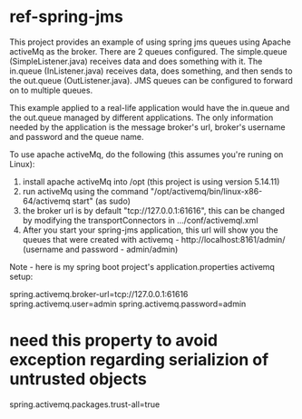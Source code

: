 # ref-spring-jms
This project provides an example of using spring jms queues using Apache activeMq as the broker. There are 2 queues configured.  The simple.queue (SimpleListener.java) receives data and does something with it.  The in.queue (InListener.java) receives data, does something, and then sends to the out.queue (OutListener.java).  JMS queues can be configured to forward on to multiple queues.

This example applied to a real-life application would have the in.queue and the out.queue managed by different applications.  The only information needed by the application is the message broker's url, broker's username and password and the queue name.

To use apache activeMq, do the following (this assumes you're runing on Linux):

1. install apache activeMq into /opt (this project is using version 5.14.11)
2. run activeMq using the command "/opt/activemq/bin/linux-x86-64/activemq start" (as sudo)
3. the broker url is by default "tcp://127.0.0.1:61616", this can be changed  by modifying the transportConnectors in .../conf/activemql.xml
4. After you start your spring-jms application, this url will show you the queues that were created with activemq - http://localhost:8161/admin/ (username and password - admin/admin)

Note - here is my spring boot project's application.properties activemq setup:

spring.activemq.broker-url=tcp://127.0.0.1:61616
spring.activemq.user=admin
spring.activemq.password=admin
# need this property to avoid exception regarding serializion of untrusted objects
spring.activemq.packages.trust-all=true
